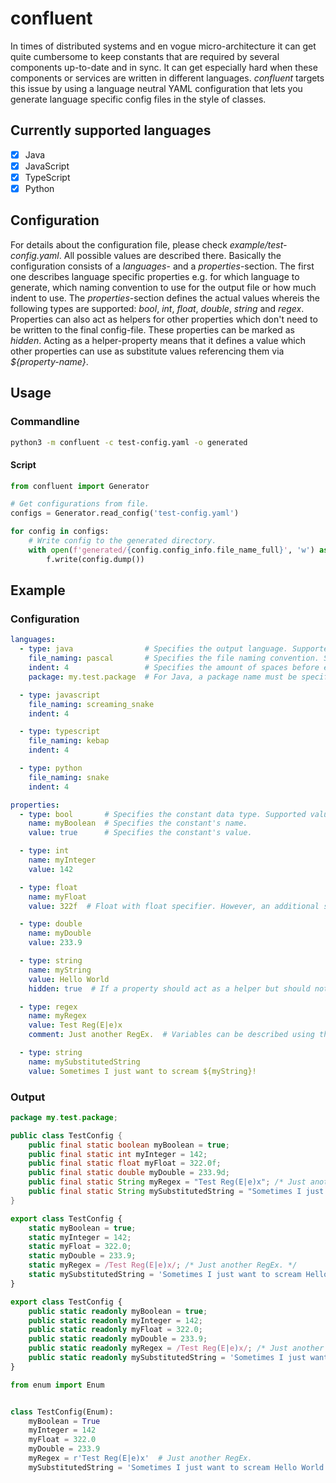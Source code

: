 # confluent
In times of distributed systems and en vogue micro-architecture it can get quite cumbersome to keep constants that are required by several components up-to-date and in sync. It can get especially hard when these components or services are written in different languages. *confluent* targets this issue by using a language neutral YAML configuration that lets you generate language specific config files in the style of classes.

## Currently supported languages
- [x] Java
- [x] JavaScript
- [x] TypeScript
- [x] Python

## Configuration
For details about the configuration file, please check *example/test-config.yaml*. All possible values are described there. Basically the configuration consists of a *languages*- and a *properties*-section. The first one describes language specific properties e.g. for which language to generate, which naming convention to use for the output file or how much indent to use. The *properties*-section defines the actual values whereis the following types are supported: *bool*, *int*, *float*, *double*, *string* and *regex*. Properties can also act as helpers for other properties which don't need to be written to the final config-file. These properties can be marked as *hidden*. Acting as a helper-property means that it defines a value which other properties can use as substitute values referencing them via *${property-name}*.

## Usage
### Commandline
```bash
python3 -m confluent -c test-config.yaml -o generated
```

#### Script
```python
from confluent import Generator

# Get configurations from file.
configs = Generator.read_config('test-config.yaml')

for config in configs:
    # Write config to the generated directory.
    with open(f'generated/{config.config_info.file_name_full}', 'w') as f:
        f.write(config.dump())
```

## Example

### Configuration
```yaml
languages:
  - type: java                # Specifies the output language. Supported values are: java | javascript | typescript | python
    file_naming: pascal       # Specifies the file naming convention. Supported values: snake | screaming_snake | camel | pascal | kebap
    indent: 4                 # Specifies the amount of spaces before each constant.
    package: my.test.package  # For Java, a package name must be specified.

  - type: javascript
    file_naming: screaming_snake
    indent: 4

  - type: typescript
    file_naming: kebap
    indent: 4

  - type: python
    file_naming: snake
    indent: 4

properties:
  - type: bool       # Specifies the constant data type. Supported values: bool | int | float | double | string | regex
    name: myBoolean  # Specifies the constant's name.
    value: true      # Specifies the constant's value.

  - type: int
    name: myInteger
    value: 142

  - type: float
    name: myFloat
    value: 322f  # Float with float specifier. However, an additional specifier (f) is not required and will be trimmed.

  - type: double
    name: myDouble
    value: 233.9

  - type: string
    name: myString
    value: Hello World
    hidden: true  # If a property should act as a helper but should not be written to the generated file, it must be marked as 'hidden'.

  - type: regex
    name: myRegex
    value: Test Reg(E|e)x
    comment: Just another RegEx.  # Variables can be described using the comment property.

  - type: string
    name: mySubstitutedString
    value: Sometimes I just want to scream ${myString}!
```

### Output
```java
package my.test.package;

public class TestConfig {
    public final static boolean myBoolean = true;
    public final static int myInteger = 142;
    public final static float myFloat = 322.0f;
    public final static double myDouble = 233.9d;
    public final static String myRegex = "Test Reg(E|e)x"; /* Just another RegEx. */
    public final static String mySubstitutedString = "Sometimes I just want to scream Hello World!";
}
```

```javascript
export class TestConfig {
    static myBoolean = true;
    static myInteger = 142;
    static myFloat = 322.0;
    static myDouble = 233.9;
    static myRegex = /Test Reg(E|e)x/; /* Just another RegEx. */
    static mySubstitutedString = 'Sometimes I just want to scream Hello World!';
}
```

```typescript
export class TestConfig {
    public static readonly myBoolean = true;
    public static readonly myInteger = 142;
    public static readonly myFloat = 322.0;
    public static readonly myDouble = 233.9;
    public static readonly myRegex = /Test Reg(E|e)x/; /* Just another RegEx. */
    public static readonly mySubstitutedString = 'Sometimes I just want to scream Hello World!';
}
```

```python
from enum import Enum


class TestConfig(Enum):
    myBoolean = True
    myInteger = 142
    myFloat = 322.0
    myDouble = 233.9
    myRegex = r'Test Reg(E|e)x'  # Just another RegEx.
    mySubstitutedString = 'Sometimes I just want to scream Hello World!'
```
